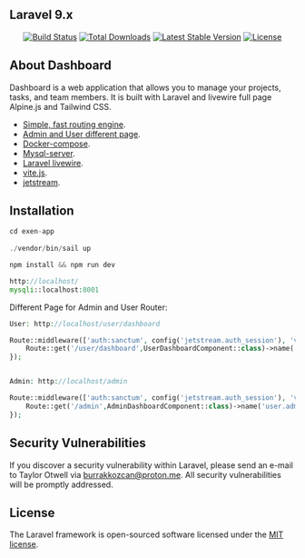 
## Laravel 9.x
<p align="center">
<a href="https://travis-ci.org/laravel/framework"><img src="https://travis-ci.org/laravel/framework.svg" alt="Build Status"></a>
<a href="https://packagist.org/packages/laravel/framework"><img src="https://img.shields.io/packagist/dt/laravel/framework" alt="Total Downloads"></a>
<a href="https://packagist.org/packages/laravel/framework"><img src="https://img.shields.io/packagist/v/laravel/framework" alt="Latest Stable Version"></a>
<a href="https://packagist.org/packages/laravel/framework"><img src="https://img.shields.io/packagist/l/laravel/framework" alt="License"></a>
</p>

## About Dashboard 

Dashboard is a web application that allows you to manage your projects, tasks, and team members. It is built with Laravel and livewire full page Alpine.js and Tailwind CSS.
- [Simple, fast routing engine](https://laravel.com/docs/routing).
- [Admin and User different page](https://localhost/).
- [Docker-compose](https://docker.compose).
- [Mysql-server](https://localhost:8001/).
- [Laravel livewire](https://laravel-livewire.com/).
- [vite.js](https://vitejs.dev/).
- [jetstream](https://jetstream.laravel.com/1.x/introduction.html).

## Installation

```php
cd exen-app
 
./vendor/bin/sail up
```

```php
npm install && npm run dev
```

```php
http://localhost/ 
mysqli::localhost:8001
```

Different Page for Admin and User Router:

```php
User: http://localhost/user/dashboard

Route::middleware(['auth:sanctum', config('jetstream.auth_session'), 'verified', 'role:user'])->group(function () {
    Route::get('/user/dashboard',UserDashboardComponent::class)->name('user.dashboard');
});


Admin: http://localhost/admin

Route::middleware(['auth:sanctum', config('jetstream.auth_session'), 'verified', 'role:admin'])->group(function () {
    Route::get('/admin',AdminDashboardComponent::class)->name('user.admin');
});

```

## Security Vulnerabilities

If you discover a security vulnerability within Laravel, please send an e-mail to Taylor Otwell via [burrakkozcan@proton.me](mailto:burrakkozcan@proton.me). All security vulnerabilities will be promptly addressed.

## License

The Laravel framework is open-sourced software licensed under the [MIT license](https://opensource.org/licenses/MIT).
